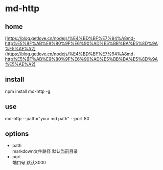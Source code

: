 # md-http

## home
[https://blog.getlove.cn/nodejs/%E4%BD%BF%E7%94%A8md-http%E5%BF%AB%E9%80%9F%E6%90%AD%E5%BB%BA%E5%8D%9A%E5%AE%A2](https://blog.getlove.cn/nodejs/%E4%BD%BF%E7%94%A8md-http%E5%BF%AB%E9%80%9F%E6%90%AD%E5%BB%BA%E5%8D%9A%E5%AE%A2)

## install
npm install md-http -g

## use

md-http --path="your md path" --port 80

## options

- path  
markdown文件路径 默认当前目录
- port  
端口号 默认3000



